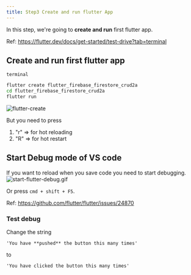 ```yaml
---
title: Step3 Create and run flutter App
---
```


In this step, we're going to **create and run** first flutter app.

Ref: https://flutter.dev/docs/get-started/test-drive?tab=terminal

## Create and run first flutter app

`terminal`
```bash
flutter create flutter_firebase_firestore_crud2a
cd flutter_firebase_firestore_crud2a
flutter run
```
![flutter-create](https://flutter.dev/assets/get-started/ios/starter-app-5e284e57b8dce587ea1dfdac7da616e6ec9dc263a409a9a8f99cf836340f47b8.png)

But you need to press

1. "r" => for hot reloading
2. "R" => for hot restart


## Start Debug mode of VS code
If you want to reload when you save code you need to start debugging.
![start-flutter-debug.gif](https://storage.googleapis.com/coderhackers-assets/flutter_firebase_firestore_crud2a/start-flutter-debug.gif)

Or press `cmd + shift + F5`.

Ref: https://github.com/flutter/flutter/issues/24870

### Test debug
Change the string
```
'You have **pushed** the button this many times'
```
to

```
'You have clicked the button this many times'
```
<!--stackedit_data:
eyJoaXN0b3J5IjpbMjkxODg0MzQ3XX0=
-->